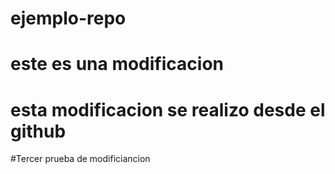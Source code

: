 # ejemplo-repo 

# este es una modificacion
# esta modificacion se realizo desde el github
#Tercer prueba de modificiancion 
